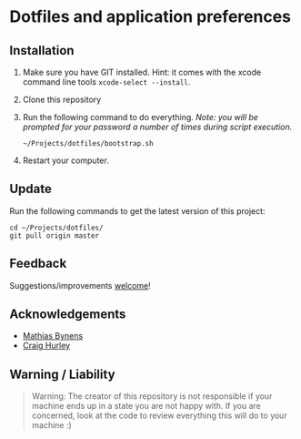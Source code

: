 # Dotfiles and application preferences

## Installation

1. Make sure you have GIT installed. Hint: it comes with the xcode command line tools `xcode-select --install`.
1. Clone this repository

1. Run the following command to do everything. _Note: you will be prompted for your password a number of times during script execution._

   ```
   ~/Projects/dotfiles/bootstrap.sh
   ```

1. Restart your computer.

## Update

Run the following commands to get the latest version of this project:

```
cd ~/Projects/dotfiles/
git pull origin master
```

## Feedback

Suggestions/improvements [welcome](https://github.com/ephimoff/dotfiles/issues)!

## Acknowledgements

- [Mathias Bynens](https://github.com/mathiasbynens)
- [Craig Hurley](https://github.com/craighurley/dotfiles)

## Warning / Liability

> Warning: The creator of this repository is not responsible if your machine ends up in a state you are not happy with. If you are concerned, look at the code to review everything this will do to your machine :)
